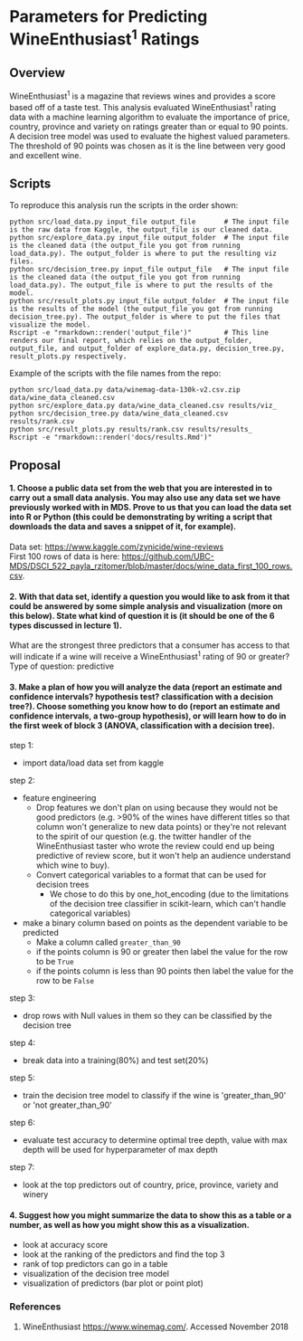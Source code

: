 # Parameters for Predicting WineEnthusiast<sup>1</sup> Ratings


## Overview

WineEnthusiast<sup>1</sup> is a magazine that reviews wines and provides a score based off of a taste test. This analysis evaluated WineEnthusiast<sup>1</sup> rating data with a machine learning algorithm to evaluate the importance of price, country, province and variety on ratings greater than or equal to 90 points. A decision tree model was used to evaluate the highest valued parameters. The threshold of 90 points was chosen as it is the line between very good and excellent wine.

## Scripts

To reproduce this analysis run the scripts in the order shown:
```{bash}
python src/load_data.py input_file output_file       # The input file is the raw data from Kaggle, the output_file is our cleaned data.
python src/explore_data.py input_file output_folder  # The input file is the cleaned data (the output_file you got from running load_data.py). The output_folder is where to put the resulting viz files.
python src/decision_tree.py input_file output_file   # The input file is the cleaned data (the output_file you got from running load_data.py). The output_file is where to put the results of the model.  
python src/result_plots.py input_file output_folder  # The input file is the results of the model (the output_file you got from running decision_tree.py). The output_folder is where to put the files that visualize the model.
Rscript -e "rmarkdown::render('output_file')"        # This line renders our final report, which relies on the output_folder, output_file, and output_folder of explore_data.py, decision_tree.py, result_plots.py respectively.
```
Example of the scripts with the file names from the repo:    

```{bash}
python src/load_data.py data/winemag-data-130k-v2.csv.zip data/wine_data_cleaned.csv    
python src/explore_data.py data/wine_data_cleaned.csv results/viz_    
python src/decision_tree.py data/wine_data_cleaned.csv results/rank.csv     
python src/result_plots.py results/rank.csv results/results_     
Rscript -e "rmarkdown::render('docs/results.Rmd')"     
```

## Proposal

#### 1. Choose a public data set from the web that you are interested in to carry out a small data analysis. You may also use any data set we have previously worked with in MDS. Prove to us that you can load the data set into R or Python (this could be demonstrating by writing a script that downloads the data and saves a snippet of it, for example).

Data set: https://www.kaggle.com/zynicide/wine-reviews   
First 100 rows of data is here: https://github.com/UBC-MDS/DSCI_522_payla_rzitomer/blob/master/docs/wine_data_first_100_rows.csv.   

#### 2. With that data set, identify a question you would like to ask from it that could be answered by some simple analysis and visualization (more on this below). State what kind of question it is (it should be one of the 6 types discussed in lecture 1).

What are the strongest three predictors that a consumer has access to that will indicate if a wine will receive a WineEnthusiast<sup>1</sup> rating of 90 or greater?
Type of question: predictive


#### 3. Make a plan of how you will analyze the data (report an estimate and confidence intervals? hypothesis test? classification with a decision tree?). Choose something you know how to do (report an estimate and confidence intervals, a two-group hypothesis), or will learn how to do in the first week of block 3 (ANOVA, classification with a decision tree).

step 1:
- import data/load data set from kaggle

step 2:
- feature engineering
    - Drop features we don't plan on using because they would not be good predictors (e.g. >90% of the wines have different
    titles so that column won't generalize to new data points) or they're not relevant to the spirit of our question (e.g.
    the twitter handler of the WineEnthusiast taster who wrote the review could end up being predictive of review score,
    but it won't help an audience understand which wine to buy).
    - Convert categorical variables to a format that can be used for decision trees
        - We chose to do this by one_hot_encoding (due to the limitations of the decision tree classifier in scikit-learn,
        which can't handle categorical variables)
- make a binary column based on points as the dependent variable to be predicted
    - Make a column called `greater_than_90`
    - if the points column is 90 or greater then label the value for the row to be `True`
    - if the points column is less than 90 points then label the value for the row to be `False`

step 3:
- drop rows with Null values in them so they can be classified by the decision tree

step 4:
- break data into a training(80%) and test set(20%)

step 5:
- train the decision tree model to classify if the wine is 'greater_than_90' or 'not greater_than_90'

step 6:
- evaluate test accuracy to determine optimal tree depth, value with max depth will be used for hyperparameter of max depth

step 7:
- look at the top predictors out of country, price, province, variety and winery



#### 4. Suggest how you might summarize the data to show this as a table or a number, as well as how you might show this as a visualization.

- look at accuracy score
- look at the ranking of the predictors and find the top 3
- rank of top predictors can go in a table
- visualization of the decision tree model
- visualization of predictors (bar plot or point plot)



### References

1. WineEnthusiast https://www.winemag.com/. Accessed November 2018
